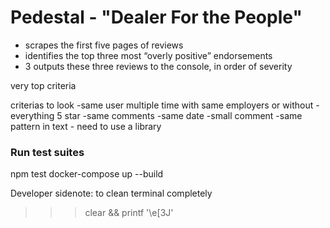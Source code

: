 # Pedestal - "Dealer For the People"

- scrapes the first five pages of reviews
- identifies the top three most “overly positive” endorsements 
- 3 outputs these three reviews to the console, in order of severity


very top criteria


criterias to look
-same user multiple time with same employers or without
-everything 5 star
-same comments
-same date
-small comment
-same pattern in text - need to use a library


### Run test suites



npm test
docker-compose up --build





Developer sidenote:
to clean terminal completely
>>>clear && printf '\e[3J'
